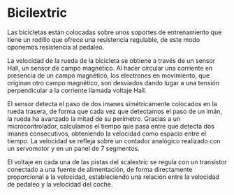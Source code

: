 # Bicilextric

Las bicicletas están colocadas sobre unos soportes de entrenamiento que tiene un rodillo que ofrece una resistencia regulable, de este modo oponemos resistencia al pedaleo.

La velocidad de la rueda de la bicicleta se obtiene a través de un sensor Hall, un sensor de campo magnético. Al hacer circular una corriente en presencia de un campo magnético, los electrones en movimiento, que originan otro campo magnético, son desviados dando lugar a una tensión perpendicular a la corriente llamada voltaje Hall.

El sensor detecta el paso de dos imanes simétricamente colocados en la rueda trasera, de forma que cada vez que detectamos el paso de un imán, la rueda ha avanzado la mitad de su perímetro. Gracias a un microcontrolador, calculamos el tiempo que pasa entre que detecta dos imanes consecutivos, obteniendo la velocidad como espacio entre el tiempo. La velocidad se refleja sobre un contador analógico realizado con un servomotor y en un panel de 7 segmentos. 

El voltaje en cada una de las pistas del scalextric se regula con un transistor conectado a una fuente de alimentación, de forma directamente proporcional a la velocidad, estableciendo una relación entre la velocidad de pedaleo y la velocidad del coche.
